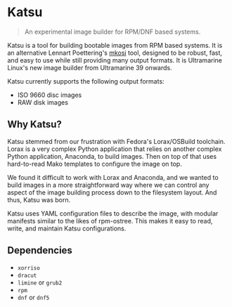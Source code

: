 # Katsu

> An experimental image builder for RPM/DNF based systems.

Katsu is a tool for building bootable images from RPM based systems. It is an alternative Lennart Poettering's [mkosi](https://github.com/systemd/mkosi) tool, designed to be robust, fast, and easy to use while still providing many output formats. It is Ultramarine Linux's new image builder from Ultramarine 39 onwards.

Katsu currently supports the following output formats:

- ISO 9660 disc images
- RAW disk images

## Why Katsu?

Katsu stemmed from our frustration with Fedora's Lorax/OSBuild toolchain. Lorax is a very complex Python application that relies on another complex Python application, Anaconda, to build images. Then on top of that uses hard-to-read Mako templates to configure the image on top.

We found it difficult to work with Lorax and Anaconda, and we wanted to build images in a more straightforward way where we can control any aspect of the image building process down to the filesystem layout. And thus, Katsu was born.

Katsu uses YAML configuration files to describe the image, with modular manifests similar to the likes of rpm-ostree. This makes it easy to read, write, and maintain Katsu configurations.

## Dependencies

- `xorriso`
- `dracut`
- `limine` or `grub2`
- `rpm`
- `dnf` or `dnf5`
